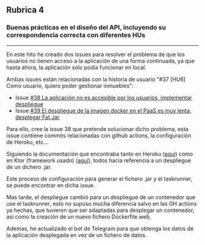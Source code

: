 ## Rubrica 4

### Buenas prácticas en el diseño del API, incluyendo su correspondencia correcta con diferentes HUs

---

En este hito he creado dos issues para resolver el problema de que los usuarios no tienen acceso a la aplicación de una forma continuada, ya que hasta ahora, la aplicación solo podía funcionar en local.

Ambas issues están relacionadas con la historia de usuario "#37 [HU6] Como usuario, quiero poder gestionar inmuebles":

 - Issue [#38 La aplicación no es accesible por los usuarios, implementar despliegue](https://github.com/rauldpm/InmobilIV/issues/38)
 - Issue [#39 El despliegue de la imagen docker en el PaaS es muy lenta, desplegar Fat Jar](https://github.com/rauldpm/InmobilIV/issues/39)

Para ello, cree la issue 38 que pretende solucionar dicho problema, esta issue contiene commits relacionadas con github actions, la configuración de Heroku, etc...

Siguiendo la documentación que encontraba tanto en Heroku ([aquí](https://devcenter.heroku.com/articles/deploying-gradle-apps-on-heroku)) como en Ktor (framework usado) ([aquí](https://ktor.io/docs/heroku.html#preparing)), todos hacia referencia a un despliegue de un dichero .jar.

Este proceso de configuración para generar el fichero .jar y el taskrunner, se puede encontrar en dicha issue.

Mas tarde, el despliegue cambió para un despliegue de un contenedor que use el taskrunner, esto no supuso mucha diferencia salvo en las GH actions ya hechas, que tuvieron que ser adaptadas para desplegar un contenedor, asi como la creación de un nuevo fichero Dockerfile.web.

Ademas, he actualizado el bot de Telegram para que obtenga los datos de la aplicación desplegada en vez de un fichero de datos.